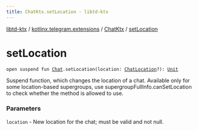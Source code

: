 ```yaml
---
title: ChatKtx.setLocation - libtd-ktx
---
```


[libtd-ktx](../../index.html) / [kotlinx.telegram.extensions](../index.html) / [ChatKtx](index.html) / [setLocation](./set-location.html)

# setLocation

`open suspend fun `[`Chat`](https://tdlibx.github.io/td/docs/org/drinkless/td/libcore/telegram/TdApi/Chat.html)`.setLocation(location: `[`ChatLocation`](https://tdlibx.github.io/td/docs/org/drinkless/td/libcore/telegram/TdApi/ChatLocation.html)`?): `[`Unit`](https://kotlinlang.org/api/latest/jvm/stdlib/kotlin/-unit/index.html)

Suspend function, which changes the location of a chat. Available only for some location-based
supergroups, use supergroupFullInfo.canSetLocation to check whether the method is allowed to use.

### Parameters

`location` - New location for the chat; must be valid and not null.